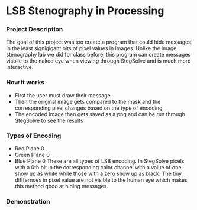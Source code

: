 # LSB Stenography in Processing

### Project Description
The goal of this project was too create a program that could hide messages in the least signigigant bits of pixel values in images.
Unlike the image stenography lab we did for class before, this program can create messages visbile to the naked eye when viewing through StegSolve and is much more interactive.

### How it works
- First the user must draw their message
- Then the original image gets compared to the mask and the corresponding pixel changes based on the type of encoding
- The encoded image then gets saved as a png and can be run through StegSolve to see the results

### Types of Encoding
- Red Plane 0
- Green Plane 0
- Blue Plane 0
These are all types of LSB encoding. In StegSolve pixels with a 0th bit in the corresponding color channel with a value of one show up as white while those with a zero show up as black. The tiny difffernces in pixel value are not visible to the human eye which makes this method good at hiding messages.

### Demonstration

